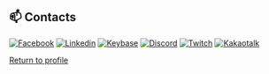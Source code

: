 ## 📫 Contacts
[![Facebook](https://img.shields.io/badge/Facebook-Sanghui%20Park-004386?style=for-the-badge&logo=facebook)](https://www.facebook.com/psh010209/)
[![Linkedin](https://img.shields.io/badge/Linkedin-Sanghui%20Park-004386?style=for-the-badge&logo=linkedin)](https://www.linkedin.com/in/alex4386/)
[![Keybase](https://img.shields.io/badge/Keybase-alex4386-004386?style=for-the-badge&logo=keybase)](https://keybase.io/alex4386)
[![Discord](https://img.shields.io/badge/Discord-join!-004386?style=for-the-badge&logo=discord)](https://discord.com/invite/xpbMQPa)
[![Twitch](https://img.shields.io/badge/Twitch-alex4386-004386?style=for-the-badge&logo=twitch)](https://www.twitch.tv/alex4386)
[![Kakaotalk](https://img.shields.io/badge/Kakaotalk-alex4386-004386?style=for-the-badge&logo=kakaotalk)](https://open.kakao.com/me/Alex4386)

[Return to profile](https://github.com/Alex4386)
